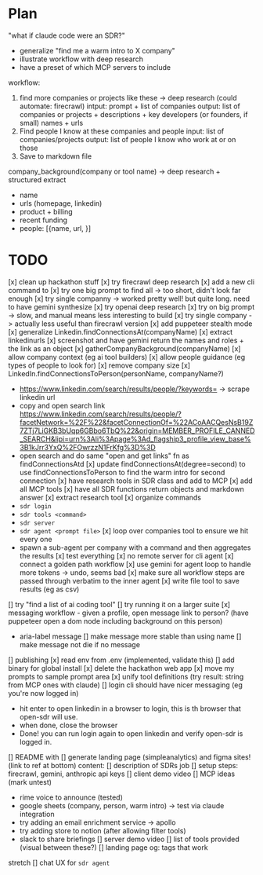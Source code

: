 # Plan 

"what if claude code were an SDR?"
- generalize "find me a warm intro to X company"
- illustrate workflow with deep research
- have a preset of which MCP servers to include

workflow:
1. find more companies or projects like these -> deep research (could automate: firecrawl)
  intput: prompt + list of companies
  output: list of companies or projects + descriptions + key developers (or founders, if small) names + urls
2. Find people I know at these companies and people 
  input: list of companies/projects
  output: list of people I know who work at or on those 
3. Save to markdown file

company_background(company or tool name) -> deep research + structured extract
- name
- urls (homepage, linkedin)
- product + billing
- recent funding
- people: [{name, url, }]



# TODO

[x] clean up hackathon stuff
[x] try firecrawl deep research
  [x] add a new cli command to
  [x] try one big prompt to find all -> too short, didn't look far enough
  [x] try single companny -> worked pretty well! but quite long. need to have gemini synthesize
[x] try openai deep research
  [x] try on big prompt -> slow, and manual means less interesting to build
  [x] try single company -> actually less useful than firecrawl version 
[x] add puppeteer stealth mode
[x] generalize Linkedin.findConnectionsAt(companyName) 
  [x] extract linkedinurls
  [x] screenshot and have gemini return the names and roles + the link as an object
[x] gatherCompanyBackground(companyName)
   [x] allow company context (eg ai tool builders)
   [x] allow people guidance (eg types of people to look for)
   [x] remove company size
[x] LinkedIn.findConnectionsToPerson(personName, companyName?) 
  - https://www.linkedin.com/search/results/people/?keywords=<name> <company name> -> scrape linkedin url
  - copy and open search link https://www.linkedin.com/search/results/people/?facetNetwork=%22F%22&facetConnectionOf=%22ACoAACQesNsB19Z7ZTj7LiGKB3bUqp6GBbo6TbQ%22&origin=MEMBER_PROFILE_CANNED_SEARCH&lipi=urn%3Ali%3Apage%3Ad_flagship3_profile_view_base%3B1kJrr3YxQ%2FOwrzzN1FrKfg%3D%3D
  - open search and do same "open and get links" fn as findConnectionsAtd
[x] update findConnectionsAt(degree=second) to use findConnectionsToPerson to find the warm intro for second connection
[x] have research tools in SDR class and add to MCP
[x] add all MCP tools
[x] have all SDR functions return objects and markdown answer
[x] extract research tool
[x] organize commands
  - `sdr login`
  - `sdr tools <command>` 
  - `sdr server`
  - `sdr agent <prompt file>`
[x] loop over companies tool to ensure we hit every one 
  - spawn a sub-agent per company with a command and then aggregates the results
[x] test everything
[x] no remote server for cli agent
[x] connect a golden path workflow
[x] use gemini for agent loop to handle more tokens
  -> undo, seems bad
[x] make sure all workflow steps are passed through verbatim to the inner agent
[x] write file tool to save results (eg as csv)

[] try "find a list of ai coding tool"
[] try running it on a larger suite
[x] messaging workflow - given a profile, open message link to person? (have puppeteer open a dom node including background on this person)
  - aria-label message
[] make message more stable than using name
[] make message not die if no message

[] publishing
  [x] read env from .env (implemented, validate this)
  [] add binary for global install
  [x] delete the hackathon web app
  [x] move my prompts to sample prompt area
  [x] unify tool definitions (try result: string from MCP ones with claude)
[] login cli should have nicer messaging (eg you're now logged in)
  - hit enter to open linkedin in a browser to login, this is th browser that open-sdr will use. 
  - when done, close the browser
  - Done! you can run login again to open linkedin and verify open-sdr is logged in.
  
[] README with 
[] generate landing page (simpleanalytics) and figma sites! (link to ref at bottom)
content:
[] description of SDRs job
[] setup steps: firecrawl, gemini, anthropic api keys
[] client demo video
[] MCP ideas (mark untest)
  - rime voice to announce (tested)
  - google sheets (company, person, warm intro) -> test via claude integration
  - try adding an email enrichment service -> apollo
  - try adding store to notion (after allowing filter tools)
  - slack to share briefings
[] server demo video
[] list of tools provided (visual between these?)
[] landing page og: tags that work

stretch
[] chat UX for `sdr agent`
